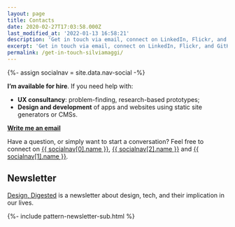 ```yaml
---
layout: page
title: Contacts
date: 2020-02-27T17:03:58.000Z
last_modified_at: '2022-01-13 16:58:21'
description: 'Get in touch via email, connect on LinkedIn, Flickr, and GitHub. You can also subscribe to my RSS feed or newsletter.'
excerpt: 'Get in touch via email, connect on LinkedIn, Flickr, and GitHub. You can also subscribe to my RSS feed or newsletter.'
permalink: /get-in-touch-silviamaggi/
---
```

{%- assign socialnav = site.data.nav-social -%}

<p class="lead"><strong>I&rsquo;m available for hire</strong>. If you need help with:</p>

<ul class="smd-ul">
  <li><strong>UX consultancy</strong>: problem-finding, research-based prototypes;</li>
  <li><strong>Design and development</strong> of apps and websites using static site generators or CMSs.</li>
</ul>

<div class="text-center my-5">
  <a class="btn btn-lg btn-smd btn-smd-cta py-3 px-4 fw-bold" href="mailto:contacts@silviamaggidesign.com" title="Write me an email"><span class="text-uppercase fs-4"><strong>Write me an email</strong></span></a>
</div>

<p class="detached">Have a question, or simply want to start a conversation? Feel free to connect on <a href="{{ socialnav[0].link }}" rel="nofollow me">{{ socialnav[0].name }}</a>, <a href="{{ socialnav[2].link }}" rel="nofollow me">{{ socialnav[2].name }}</a> and <a href="{{ socialnav[1].link }}" rel="nofollow me">{{ socialnav[1].name }}</a>.</p>

<h2>Newsletter</h2>

<p><a href="/newsletter/" title="Go to the Newsletter page">Design, Digested</a> is a newsletter about design, tech, and their implication in our lives.</p>

{%- include pattern-newsletter-sub.html %}